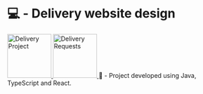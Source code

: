 # 💻 - Delivery website design

<a href="https://matheusgonzaga-sds2.netlify.app/">
  <img align=""left" alt="Delivery Project" width="100px" src="https://ibb.co/WW93mvw" />
                                                                                                                                </a>
                                                                                      
<a href="https://matheusgonzaga-sds2.netlify.app/orders">
  <img align=""left" alt="Delivery Requests" width="100px" src="https://ibb.co/4RB6TpQ" />
                                                                                                                                </a>   
📝 - Project developed using Java, TypeScript and React.


